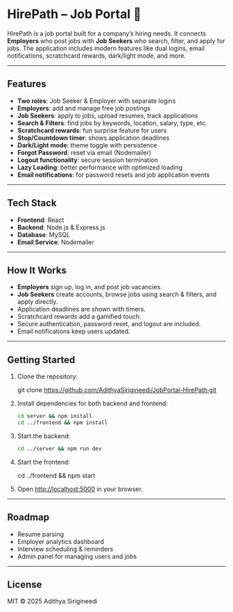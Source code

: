# HirePath – Job Portal 👔

HirePath is a job portal built for a company’s hiring needs. It connects **Employers** who post jobs with **Job Seekers** who search, filter, and apply for jobs. The application includes modern features like dual logins, email notifications, scratchcard rewards, dark/light mode, and more.

---

## Features

* **Two roles**: Job Seeker & Employer with separate logins
* **Employers**: add and manage free job postings
* **Job Seekers**: apply to jobs, upload resumes, track applications
* **Search & Filters**: find jobs by keywords, location, salary, type, etc.
* **Scratchcard rewards**: fun surprise feature for users
* **Stop/Countdown timer**: shows application deadlines
* **Dark/Light mode**: theme toggle with persistence
* **Forgot Password**: reset via email (Nodemailer)
* **Logout functionality**: secure session termination
* **Lazy Loading**: better performance with optimized loading
* **Email notifications**: for password resets and job application events

---

## Tech Stack

* **Frontend**: React
* **Backend**: Node.js & Express.js
* **Database**: MySQL
* **Email Service**: Nodemailer

---

## How It Works

* **Employers** sign up, log in, and post job vacancies.
* **Job Seekers** create accounts, browse jobs using search & filters, and apply directly.
* Application deadlines are shown with timers.
* Scratchcard rewards add a gamified touch.
* Secure authentication, password reset, and logout are included.
* Email notifications keep users updated.

---

## Getting Started

1. Clone the repository:

   git clone https://github.com/AdithyaSirigineedi/JobPortal-HirePath.git
   

2. Install dependencies for both backend and frontend:

   ```bash
   cd server && npm install
   cd ../frontend && npm install
   ```

3. Start the backend:

   ```bash
   cd ../server && npm run dev
   ```

4. Start the frontend:

   cd ../frontend && npm start
   

5. Open [http://localhost:5000](http://localhost:5000) in your browser.

---

## Roadmap

* Resume parsing
* Employer analytics dashboard
* Interview scheduling & reminders
* Admin panel for managing users and jobs

---

## License

MIT © 2025 Adithya Sirigineedi
